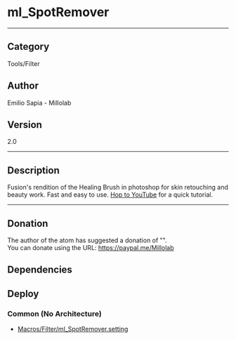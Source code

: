 # ml_SpotRemover
___

## Category
Tools/Filter

## Author
Emilio Sapia - Millolab

## Version
2.0

___

## Description
<p>Fusion's rendition of the Healing Brush in photoshop for skin retouching and beauty work. Fast and easy to use. <a href="https://www.youtube.com/watch?v=Z2hHbzQ_Rac">Hop to YouTube</a> for a quick tutorial.</p>

___

## Donation
The author of the atom has suggested a donation of "".  
You can donate using the URL: <a href="https://paypal.me/Millolab">https://paypal.me/Millolab</a>
## Dependencies

## Deploy

### Common (No Architecture)

<ul>
<li><a href="https://gitlab.com/WeSuckLess/Reactor/-/blob/master/Atoms/com.Millolab.ml_SpotRemover/Macros/Filter/ml_SpotRemover.setting?ref_type=heads">Macros/Filter/ml_SpotRemover.setting</a></li>
</ul>
